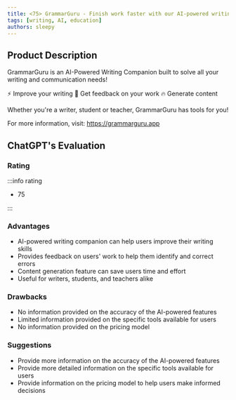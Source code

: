 ```yaml
---
title: <75> GrammarGuru - Finish work faster with our AI-powered writing companion
tags: [writing, AI, education]
authors: sleepy
---
```


## Product Description

GrammarGuru is an AI-Powered Writing Companion built to solve all your writing and communication needs!

⚡️ Improve your writing
🚀 Get feedback on your work
🔥 Generate content

Whether you're a writer, student or teacher, GrammarGuru has tools for you!

For more information, visit: https://grammarguru.app

## ChatGPT's Evaluation

### Rating

:::info rating

- 75

:::

### Advantages

- AI-powered writing companion can help users improve their writing skills
- Provides feedback on users' work to help them identify and correct errors
- Content generation feature can save users time and effort
- Useful for writers, students, and teachers alike


### Drawbacks

- No information provided on the accuracy of the AI-powered features
- Limited information provided on the specific tools available for users
- No information provided on the pricing model

### Suggestions

- Provide more information on the accuracy of the AI-powered features
- Provide more detailed information on the specific tools available for users
- Provide information on the pricing model to help users make informed decisions